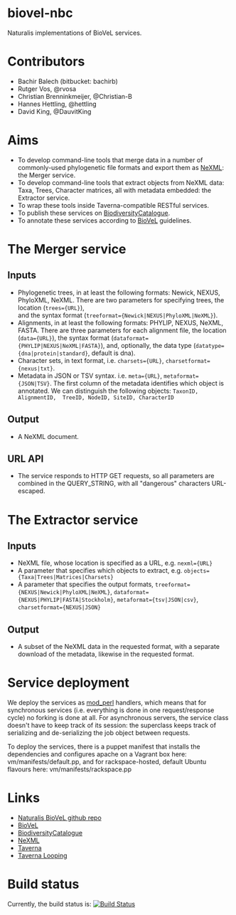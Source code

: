 biovel-nbc
==========

Naturalis implementations of BioVeL services.

Contributors
============
* Bachir Balech (bitbucket: bachirb)
* Rutger Vos, @rvosa
* Christian Brenninkmeijer, @Christian-B
* Hannes Hettling, @hettling
* David King, @DauvitKing

Aims
====
* To develop command-line tools that merge data in a number of commonly-used phylogenetic 
file formats and export them as [NeXML](http://nexml.org): the Merger service.
* To develop command-line tools that extract objects from NeXML data: Taxa, Trees, 
Character matrices, all with metadata embedded: the Extractor service.
* To wrap these tools inside Taverna-compatible RESTful services.
* To publish these services on [BiodiversityCatalogue](http://BiodiversityCatalogue.org).
* To annotate these services according to [BioVeL](http://biovel.eu) guidelines.

The Merger service
==================
Inputs
------
* Phylogenetic trees, in at least the following formats: Newick, NEXUS, PhyloXML, NeXML. 
There are two parameters for specifying trees, the location (`trees={URL}`),  
and the syntax format (`treeformat={Newick|NEXUS|PhyloXML|NeXML}`).
* Alignments, in at least the following formats: PHYLIP, NEXUS, NeXML, FASTA. There are 
three parameters for each alignment file, the location (`data={URL}`), the 
syntax format (`dataformat={PHYLIP|NEXUS|NeXML|FASTA}`), and, optionally, the 
data type (`datatype={dna|protein|standard}`, default is dna).
* Character sets, in text format, i.e. `charsets={URL}`, 
`charsetformat={nexus|txt}`.
* Metadata in JSON or TSV syntax. i.e. `meta={URL}`, 
`metaformat={JSON|TSV}`. The first column of the metadata identifies which 
object is annotated. We can distinguish the following objects: `TaxonID, AlignmentID, 
TreeID, NodeID, SiteID, CharacterID`

Output
------
* A NeXML document.

URL API
-------
* The service responds to HTTP GET requests, so all parameters are combined in the 
QUERY_STRING, with all "dangerous" characters URL-escaped.

The Extractor service
=====================
Inputs
------
* NeXML file, whose location is specified as a URL, e.g. `nexml={URL}`
* A parameter that specifies which objects to extract, e.g. 
`objects={Taxa|Trees|Matrices|Charsets}`
* A parameter that specifies the output formats, 
`treeformat={NEXUS|Newick|PhyloXML|NeXML}`, 
`dataformat={NEXUS|PHYLIP|FASTA|Stockholm}`, 
`metaformat={tsv|JSON|csv}`, `charsetformat={NEXUS|JSON}`

Output
------
* A subset of the NeXML data in the requested format, with a separate download of the 
metadata, likewise in the requested format.

Service deployment
==================
We deploy the services as [mod_perl](http://perl.apache.org) handlers, which means that for 
synchronous services (i.e. everything is done in one request/response cycle) no forking is 
done at all. For asynchronous servers, the service class doesn't have to keep track of its 
session: the superclass keeps track of serializing and de-serializing the job object 
between requests.

To deploy the services, there is a puppet manifest that installs the dependencies and 
configures apache on a Vagrant box here: vm/manifests/default.pp, and for rackspace-hosted,
default Ubuntu flavours here: vm/manifests/rackspace.pp


Links
=====
* [Naturalis BioVeL github repo](https://github.com/naturalis/biovel-nbc)
* [BioVeL](http://biovel.eu)
* [BiodiversityCatalogue](http://biodiversitycatalogue.org)
* [NeXML](http://nexml.org)
* [Taverna](http://taverna.org.uk)
* [Taverna Looping](http://dev.mygrid.org.uk/wiki/display/taverna/Loops)

Build status
============
Currently, the build status is:
[![Build Status](https://travis-ci.org/naturalis/biovel-nbc.svg?branch=master)](https://travis-ci.org/naturalis/biovel-nbc)
